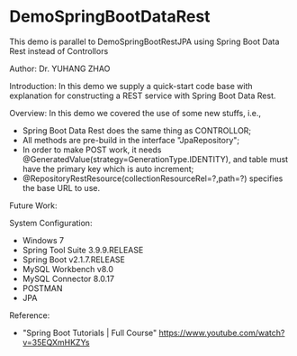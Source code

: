 # DemoSpringBootDataRest
This demo is parallel to DemoSpringBootRestJPA using Spring Boot Data Rest instead of Controllors

Author: Dr. YUHANG ZHAO

Introduction: 
In this demo we supply a quick-start code base with explanation for constructing a REST service with Spring Boot Data Rest.

Overview:
In this demo we covered the use of some new stuffs, 
i.e., 
- Spring Boot Data Rest does the same thing as CONTROLLOR;
- All methods are pre-build in the interface "JpaRepository";
- In order to make POST work, it needs @GeneratedValue(strategy=GenerationType.IDENTITY),
  and table must have the primary key which is auto increment;
- @RepositoryRestResource(collectionResourceRel=?,path=?) specifies the base URL to use.

Future Work: 

System Configuration:
- Windows 7
- Spring Tool Suite 3.9.9.RELEASE
- Spring Boot v2.1.7.RELEASE
- MySQL Workbench v8.0
- MySQL Connector 8.0.17
- POSTMAN
- JPA

Reference: 
- "Spring Boot Tutorials | Full Course" https://www.youtube.com/watch?v=35EQXmHKZYs
